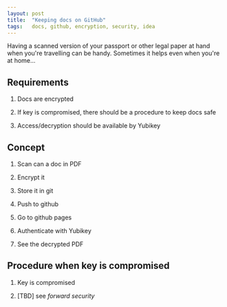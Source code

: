 ```yaml
---
layout: post
title:  "Keeping docs on GitHub"
tags:   docs, github, encryption, security, idea
---
```


Having a scanned version of your passport or other legal paper at hand
when you're travelling can be handy. Sometimes it helps even when you're at home...


## Requirements

1. Docs are encrypted

2. If key is compromised, there should be a procedure to keep docs safe

3. Access/decryption should be available by Yubikey


## Concept

1. Scan can a doc in PDF

2. Encrypt it

3. Store it in git

4. Push to github

5. Go to github pages

6. Authenticate with Yubikey

7. See the decrypted PDF


## Procedure when key is compromised

1. Key is compromised

2. [TBD] see _forward security_
